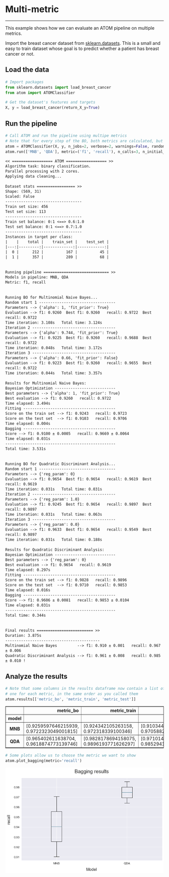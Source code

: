 # Multi-metric
-----------------------

This example shows how we can evaluate an ATOM pipeline on multiple metrics.

Import the breast cancer dataset from [sklearn.datasets](https://scikit-learn.org/stable/datasets/index.html#wine-dataset). This is a small and easy to train dataset whose goal is to predict whether a patient has breast cancer or not.

## Load the data


```python
# Import packages
from sklearn.datasets import load_breast_cancer
from atom import ATOMClassifier
```


```python
# Get the dataset's features and targets
X, y = load_breast_cancer(return_X_y=True)
```

## Run the pipeline


```python
# Call ATOM and run the pipeline using multipe metrics
# Note that for every step of the BO, both metrics are calculated, but only the first is used for optimization!
atom = ATOMClassifier(X, y, n_jobs=2, verbose=2, warnings=False, random_state=1)
atom.run(['MNB', 'QDA'], metric=('f1', 'recall'), n_calls=3, n_initial_points=1, bagging=4)
```

    << ================== ATOM ================== >>
    Algorithm task: binary classification.
    Parallel processing with 2 cores.
    Applying data cleaning...
    
    Dataset stats ================= >>
    Shape: (569, 31)
    Scaled: False
    ----------------------------------
    Train set size: 456
    Test set size: 113
    ----------------------------------
    Train set balance: 0:1 <==> 0.6:1.0
    Test set balance: 0:1 <==> 0.7:1.0
    ----------------------------------
    Instances in target per class:
    |    |    total |    train_set |    test_set |
    |---:|---------:|-------------:|------------:|
    |  0 |      212 |          167 |          45 |
    |  1 |      357 |          289 |          68 |
    
    
    Running pipeline ============================= >>
    Models in pipeline: MNB, QDA
    Metric: f1, recall
    
    
    Running BO for Multinomial Naive Bayes...
    Random start 1 ----------------------------------
    Parameters --> {'alpha': 1, 'fit_prior': True}
    Evaluation --> f1: 0.9260  Best f1: 0.9260   recall: 0.9722  Best recall: 0.9722
    Time iteration: 3.108s   Total time: 3.124s
    Iteration 2 -------------------------------------
    Parameters --> {'alpha': 9.744, 'fit_prior': True}
    Evaluation --> f1: 0.9225  Best f1: 0.9260   recall: 0.9688  Best recall: 0.9722
    Time iteration: 0.048s   Total time: 3.172s
    Iteration 3 -------------------------------------
    Parameters --> {'alpha': 0.66, 'fit_prior': False}
    Evaluation --> f1: 0.9223  Best f1: 0.9260   recall: 0.9655  Best recall: 0.9722
    Time iteration: 0.044s   Total time: 3.357s
    
    Results for Multinomial Naive Bayes:         
    Bayesian Optimization ---------------------------
    Best parameters --> {'alpha': 1, 'fit_prior': True}
    Best evaluation --> f1: 0.9260   recall: 0.9722
    Time elapsed: 3.494s
    Fitting -----------------------------------------
    Score on the train set --> f1: 0.9243   recall: 0.9723
    Score on the test set  --> f1: 0.9103   recall: 0.9706
    Time elapsed: 0.004s
    Bagging -----------------------------------------
    Score --> f1: 0.9100 ± 0.0005   recall: 0.9669 ± 0.0064
    Time elapsed: 0.031s
    -------------------------------------------------
    Total time: 3.531s
    
    
    Running BO for Quadratic Discriminant Analysis...
    Random start 1 ----------------------------------
    Parameters --> {'reg_param': 0}
    Evaluation --> f1: 0.9654  Best f1: 0.9654   recall: 0.9619  Best recall: 0.9619
    Time iteration: 0.031s   Total time: 0.031s
    Iteration 2 -------------------------------------
    Parameters --> {'reg_param': 1.0}
    Evaluation --> f1: 0.9245  Best f1: 0.9654   recall: 0.9897  Best recall: 0.9897
    Time iteration: 0.031s   Total time: 0.063s
    Iteration 3 -------------------------------------
    Parameters --> {'reg_param': 0.0}
    Evaluation --> f1: 0.9633  Best f1: 0.9654   recall: 0.9549  Best recall: 0.9897
    Time iteration: 0.031s   Total time: 0.188s
    
    Results for Quadratic Discriminant Analysis:         
    Bayesian Optimization ---------------------------
    Best parameters --> {'reg_param': 0}
    Best evaluation --> f1: 0.9654   recall: 0.9619
    Time elapsed: 0.297s
    Fitting -----------------------------------------
    Score on the train set --> f1: 0.9828   recall: 0.9896
    Score on the test set  --> f1: 0.9710   recall: 0.9853
    Time elapsed: 0.016s
    Bagging -----------------------------------------
    Score --> f1: 0.9606 ± 0.0081   recall: 0.9853 ± 0.0104
    Time elapsed: 0.031s
    -------------------------------------------------
    Total time: 0.344s
    
    
    Final results ========================= >>
    Duration: 3.875s
    ------------------------------------------
    Multinomial Naive Bayes         --> f1: 0.910 ± 0.001   recall: 0.967 ± 0.006
    Quadratic Discriminant Analysis --> f1: 0.961 ± 0.008   recall: 0.985 ± 0.010 !
    

## Analyze the results


```python
# Note that some columns in the results dataframe now contain a list of scores,
# one for each metric, in the same order as you called them
atom.results[['metric_bo', 'metric_train', 'metric_test']]
```




<div>
<style scoped>
    .dataframe tbody tr th:only-of-type {
        vertical-align: middle;
    }

    .dataframe tbody tr th {
        vertical-align: top;
    }

    .dataframe thead th {
        text-align: right;
    }
</style>
<table border="1" class="dataframe">
  <thead>
    <tr style="text-align: right;">
      <th></th>
      <th>metric_bo</th>
      <th>metric_train</th>
      <th>metric_test</th>
    </tr>
    <tr>
      <th>model</th>
      <th></th>
      <th></th>
      <th></th>
    </tr>
  </thead>
  <tbody>
    <tr>
      <th>MNB</th>
      <td>[0.9259597646215939, 0.9722323049001815]</td>
      <td>[0.924342105263158, 0.972318339100346]</td>
      <td>[0.9103448275862068, 0.9705882352941176]</td>
    </tr>
    <tr>
      <th>QDA</th>
      <td>[0.965402611638704, 0.9618874773139746]</td>
      <td>[0.9828178694158075, 0.9896193771626297]</td>
      <td>[0.9710144927536232, 0.9852941176470589]</td>
    </tr>
  </tbody>
</table>
</div>




```python
# Some plots allow us to choose the metric we want to show
atom.plot_bagging(metric='recall')
```


![png](output_8_0.png)

